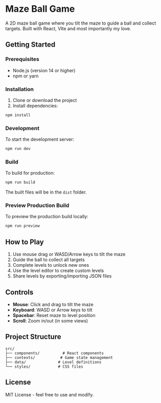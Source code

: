 # Maze Ball Game

A 2D maze ball game where you tilt the maze to guide a ball and collect targets. Built with React, VIte and most importantly my love.

## Getting Started

### Prerequisites

- Node.js (version 14 or higher)
- npm or yarn

### Installation

1. Clone or download the project
2. Install dependencies:
```bash
npm install
```

### Development

To start the development server:
```bash
npm run dev
```

### Build

To build for production:
```bash
npm run build
```

The built files will be in the `dist` folder.

### Preview Production Build

To preview the production build locally:
```bash
npm run preview
```

## How to Play

1. Use mouse drag or WASD/Arrow keys to tilt the maze
2. Guide the ball to collect all targets
3. Complete levels to unlock new ones
4. Use the level editor to create custom levels
5. Share levels by exporting/importing JSON files

## Controls

- **Mouse**: Click and drag to tilt the maze
- **Keyboard**: WASD or Arrow keys to tilt
- **Spacebar**: Reset maze to level position
- **Scroll**: Zoom in/out (in some views)

## Project Structure

```
src/
├── components/          # React components
├── contexts/           # Game state management
├── data/              # Level definitions
└── styles/            # CSS files
```

## License

MIT License - feel free to use and modify.
